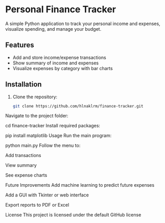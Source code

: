 # Personal Finance Tracker

A simple Python application to track your personal income and expenses, visualize spending, and manage your budget.

## Features
- Add and store income/expense transactions
- Show summary of income and expenses
- Visualize expenses by category with bar charts

## Installation
1. Clone the repository:
   ```bash
   git clone https://github.com/hlnaklrm/finance-tracker.git
Navigate to the project folder:


cd finance-tracker
Install required packages:


pip install matplotlib
Usage
Run the main program:


python main.py
Follow the menu to:

Add transactions

View summary

See expense charts

Future Improvements
Add machine learning to predict future expenses

Add a GUI with Tkinter or web interface

Export reports to PDF or Excel

License
This project is licensed under the default GitHub license

